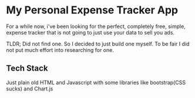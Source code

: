 # My Personal Expense Tracker App

For a while now, i've been looking for the perfect, completely free, simple, expense tracker that is not going to just use your data to sell you ads.

TLDR; Did not find one. So I decided to just build one myself.
To be fair I did not put much effort into researching for one.

## Tech Stack

Just plain old HTML and Javascript with some libraries like bootstrap(CSS sucks) and Chart.js